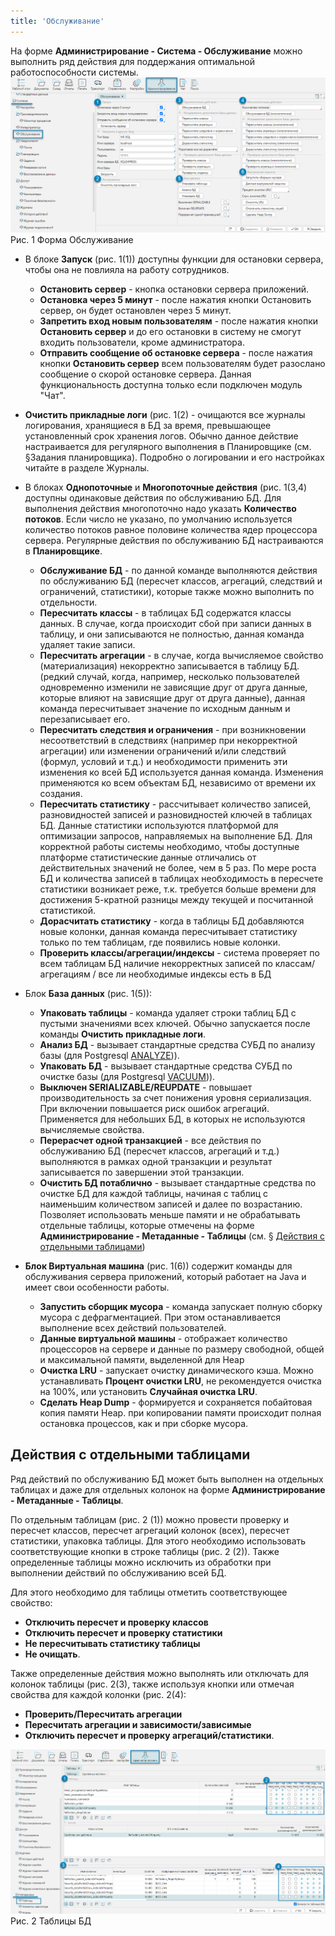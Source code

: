 ```yaml
---
title: 'Обслуживание'
---
```


На форме **Администрирование - Система - Обслуживание** можно выполнить ряд действия для поддержания оптимальной работоспособности системы.
![](img/service1.png)  
Рис. 1 Форма Обслуживание  

- В блоке **Запуск** (рис. 1(1)) доступны функции для остановки сервера, чтобы она не повлияла на работу сотрудников.
  - **Остановить сервер** - кнопка остановки сервера приложений.
  - **Остановка через 5 минут** -  после нажатия кнопки Остановить сервер, он будет остановлен через 5 минут.
  - **Запретить вход новым пользователям** - после нажатия кнопки **Остановить сервер** и до его остановки в систему не смогут входить пользователи, кроме администратора.
  - **Отправить сообщение об остановке сервера** - после нажатия кнопки **Остановить сервер** всем пользователям будет разослано сообщение 
о скорой остановке сервера. Данная функциональность доступна только если подключен модуль "Чат".

- **Очистить прикладные логи** (рис. 1(2) - очищаются все журналы логирования, хранящиеся в БД за время, превышающее установленный срок хранения логов. 
Обычно данное действие настраивается для регулярного выполнения в Планировщике (см. §Задания планировщика). 
Подробно о логировании и его настройках читайте в разделе Журналы.

- В блоках **Однопоточные** и **Многопоточные действия** (рис. 1(3,4) доступны одинаковые действия по обслуживанию БД. 
Для выполнения действия многопоточно надо указать **Количество потоков**. 
Если число не указано, по умолчанию используется количество потоков равное половине количества ядер процессора сервера. 
Регулярные действия по обслуживанию БД настраиваются в **Планировщике**.

  - **Обслуживание БД** - по данной команде выполняются действия по обслуживанию БД (пересчет классов, агрегаций, следствий и ограничений, статистики), 
которые также можно выполнить по отдельности.
  - **Пересчитать классы** - в таблицах БД содержатся классы данных. 
В случае, когда происходит сбой при записи данных в таблицу, и они записываются не полностью, данная команда удаляет такие записи.
  - **Пересчитать агрегации** - в случае, когда вычисляемое свойство (материализация) некорректно записывается в таблицу БД. 
(редкий случай, когда, например, несколько пользователей одновременно изменили не зависящие друг от друга данные, которые влияют на зависящие друг от друга данные), 
данная команда пересчитывает значение по исходным данным и перезаписывает его.
  - **Пересчитать следствия и ограничения** - при возникновении несоответствий в следствиях (например при некорректной агрегации) или 
изменении ограничений и/или следствий (формул, условий и т.д.) и необходимости применить эти изменения ко всей БД используется данная команда. 
Изменения применяются ко всем объектам БД, независимо от времени их создания.
  - **Пересчитать статистику** - рассчитывает количество записей, разновидностей записей и разновидностей ключей в таблицах БД. 
Данные статистики используются платформой для оптимизации запросов, направляемых на выполнение БД. 
Для корректной работы системы необходимо, чтобы доступные платформе статистические данные отличались от действительных значений не более, чем в 5 раз. 
По мере роста БД и количества записей в таблицах необходимость в пересчете статистики возникает реже, 
т.к. требуется больше времени для достижения 5-кратной разницы между текущей и посчитанной статистикой.
  - **Дорасчитать статистику** - когда в таблицы БД добавляются новые колонки, данная команда пересчитывает статистику только по тем таблицам, 
где появились новые колонки.
  - **Проверить классы/агрегации/индексы** - система проверяет по всем таблицам БД наличие некорректных записей 
по классам/ агрегациям / все ли необходимые индексы есть в БД

- Блок **База данных** (рис. 1(5)):
  - **Упаковать таблицы** - команда удаляет строки таблиц БД с пустыми значениями всех ключей. Обычно запускается после команды **Очистить прикладные логи**.
  - **Анализ БД** - вызывает стандартные средства СУБД по анализу базы (для Postgresql [ANALYZE](https://postgrespro.ru/docs/postgresql/14/sql-analyze))).
  - **Упаковать БД** - вызывает стандартные средства СУБД по очистке базы (для Postgresql [VACUUM](https://postgrespro.ru/docs/postgresql/14/sql-vacuum))).
  - **Выключен SERIALIZABLE/REUPDATE** - повышает производительность за счет понижения уровня сериализация. 
При включении повышается риск ошибок агрегаций. Применяется для небольших БД, в которых не используются вычисляемые свойства.
  - **Перерасчет одной транзакцией** - все действия по обслуживанию БД (пересчет классов, агрегаций и т.д.) выполняются в рамках одной транзакции 
и результат записывается по завершении этой транзакции.
  - **Очистить БД потаблично** - вызывает стандартные средства по очистке БД для каждой таблицы, начиная с таблиц с наименьшим количеством записей и далее по возрастанию. 
Позволяет использовать меньше памяти и не обрабатывать отдельные таблицы, 
которые отмечены на форме **Администрирование - Метаданные - Таблицы** (см. § [Действия с отдельными таблицами](#действия-с-отдельными-таблицами))

- **Блок Виртуальная машина** (рис. 1(6)) содержит команды для обслуживания сервера приложений, который работает на Java и имеет свои особенности работы.
  - **Запустить сборщик мусора** - команда запускает полную сборку мусора с дефрагментацией. При этом останавливается выполнение всех действий пользователей.
  - **Данные виртуальной машины** - отображает количество процессоров на сервере и данные по размеру свободной, общей и максимальной памяти, выделенной для Heap
  - **Очистка LRU** - запускает очистку динамического кэша. Можно устанавливать **Процент очистки LRU**, не рекомендуется очистка на 100%, 
или установить **Случайная очистка LRU**.
  - **Сделать Heap Dump** - формируется и сохраняется побайтовая копия памяти Heap. при копировании памяти происходит полная остановка процессов, как и при сборке мусора. 


## Действия с отдельными таблицами

Ряд действий по обслуживанию БД может быть выполнен на отдельных таблицах и даже для отдельных колонок на форме **Администрирование - Метаданные - Таблицы**.

По отдельным таблицам (рис. 2 (1)) можно провести проверку и пересчет классов, пересчет агрегаций колонок (всех), пересчет статистики, упаковка таблицы. 
Для этого необходимо использовать соответствующие кнопки в строке таблицы (рис. 2 (2)). 
Также определенные таблицы можно исключить из обработки при выполнении действий по обслуживанию всей БД. 

Для этого необходимо для таблицы отметить соответствующее свойство: 
- **Отключить пересчет и проверку классов**
- **Отключить пересчет и проверку статистики**
- **Не пересчитывать статистику таблицы**
- **Не очищать**.

Также определенные действия можно выполнять или отключать для колонок таблицы (рис. 2(3), 
также используя кнопки или отмечая свойства для каждой колонки (рис. 2(4): 
- **Проверить/Пересчитать агрегации**
- **Пересчитать агрегации и зависимости/зависимые**
- **Отключить пересчет и проверку агрегаций/статистики**. 

![](img/service2.png)  
Рис. 2 Таблицы БД  

